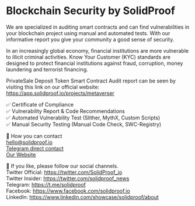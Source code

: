 # Blockchain Security by SolidProof

 We are specialized in auditing smart contracts and can find vulnerabilities in your blockchain project using manual and automated tests. With our informative report you give your community a good sense of security. 

In an increasingly global economy, financial institutions are more vulnerable to illicit criminal activities. Know Your Customer (KYC) standards are designed to protect financial institutions against fraud, corruption, money laundering and terrorist financing.

PrivateSale Deposit Token Smart Contract Audit report can be seen by visiting this link on our official website: https://app.solidproof.io/projects/metaverser

✅  Certificate of Compliance  
✅  Vulnerability Report & Code Recommendations  
✅  Automated Vulnerability Test (Slither, MythX, Custom Scripts)  
✅  Manual Security Testing (Manual Code Check, SWC-Registry)  


📱 How you can contact  
[hello@solidproof.io](mailto:hello@solidproof.io)  
[Telegram direct contact](http://t.me/solidproof_io)  
[Our Website](https://solidproof.io/)


🔔 If you like, please follow our social channels.  
Twitter Official: https://twitter.com/SolidProof_io  
Twitter Insider: https://twitter.com/solidproof_news  
Telegram: https://t.me/solidproof  
Facebook: https://www.facebook.com/solidproof.io  
LinkedIn: https://www.linkedin.com/showcase/solidproof/about  
